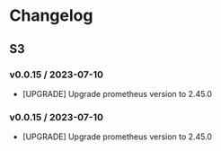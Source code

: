 # Changelog

## S3


### v0.0.15 / 2023-07-10
* [UPGRADE] Upgrade prometheus version to 2.45.0

### v0.0.15 / 2023-07-10
* [UPGRADE] Upgrade prometheus version to 2.45.0
